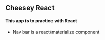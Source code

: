 ## Cheesey React

#### This app is to practice with React
* Nav bar is a react/materialize component
